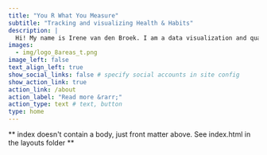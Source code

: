 ```yaml
---
title: "You R What You Measure"
subtitle: "Tracking and visualizing Health & Habits"
description: |
  Hi! My name is Irene van den Broek. I am a data visualization and quantified self enthusiast. <b style="color:#1965ff">You R What You Measure</b> is my passion project where I share the <i>what</i>, <i>why</i> and <i>how</i> of tracking, analyzing and visualizing <b><big>H</big></b>ealth & <b><big>H</big></b>abits using apps, wearable devices and the <i class="fab fa-r-project" style="font-size:xx-large;"></i> programming language.
images:
  - img/logo_8areas_t.png
image_left: false
text_align_left: true
show_social_links: false # specify social accounts in site config
show_action_link: true
action_link: /about
action_label: "Read more &rarr;"
action_type: text # text, button
type: home
---
```


** index doesn't contain a body, just front matter above.
See index.html in the layouts folder **
